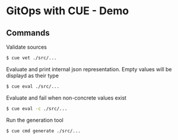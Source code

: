 # GitOps with CUE - Demo

## Commands

Validate sources
```sh
$ cue vet ./src/...
```

Evaluate and print internal json representation.
Empty values will be displayd as their type
```sh
$ cue eval ./src/...
```

Evaluate and fail when non-concrete values exist
```sh
$ cue eval -c ./src/...
```

Run the generation tool
```sh
$ cue cmd generate ./src/...
```
